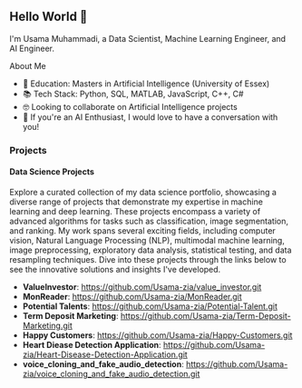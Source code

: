 ## Hello World 👋

I'm Usama Muhammadi, a Data Scientist, Machine Learning Engineer, and AI Engineer.

About Me
- 📖 Education: Masters in Artificial Intelligence (University of Essex)
- 📚 Tech Stack: Python, SQL, MATLAB, JavaScript, C++, C#
- 🤓 Looking to collaborate on Artificial Intelligence projects
- 🤔 If you're an AI Enthusiast, I would love to have a conversation with you!

### Projects
#### Data Science Projects
Explore a curated collection of my data science portfolio, showcasing a diverse range of projects that demonstrate my expertise in machine learning and deep learning. These projects encompass a variety of advanced algorithms for tasks such as classification, image segmentation, and ranking. My work spans several exciting fields, including computer vision, Natural Language Processing (NLP), multimodal machine learning, image preprocessing, exploratory data analysis, statistical testing, and data resampling techniques. Dive into these projects through the links below to see the innovative solutions and insights I've developed.

- **ValueInvestor**: https://github.com/Usama-zia/value_investor.git
- **MonReader**: https://github.com/Usama-zia/MonReader.git
- **Potential Talents**: https://github.com/Usama-zia/Potential-Talent.git
- **Term Deposit Marketing**: https://github.com/Usama-zia/Term-Deposit-Marketing.git
- **Happy Customers**: https://github.com/Usama-zia/Happy-Customers.git
- **Heart Diease Detection Application**: https://github.com/Usama-zia/Heart-Disease-Detection-Application.git
- **voice_cloning_and_fake_audio_detection**: https://github.com/Usama-zia/voice_cloning_and_fake_audio_detection.git

<!--

Here are some ideas to get you started:

- 🔭 I’m currently working on ...
- 🌱 I’m currently learning ...
- 👯 I’m looking to collaborate on ...
- 🤔 I’m looking for help with ...
- 💬 Ask me about ...
- 📫 How to reach me: ...
- 😄 Pronouns: ...
- ⚡ Fun fact: ...
-->
